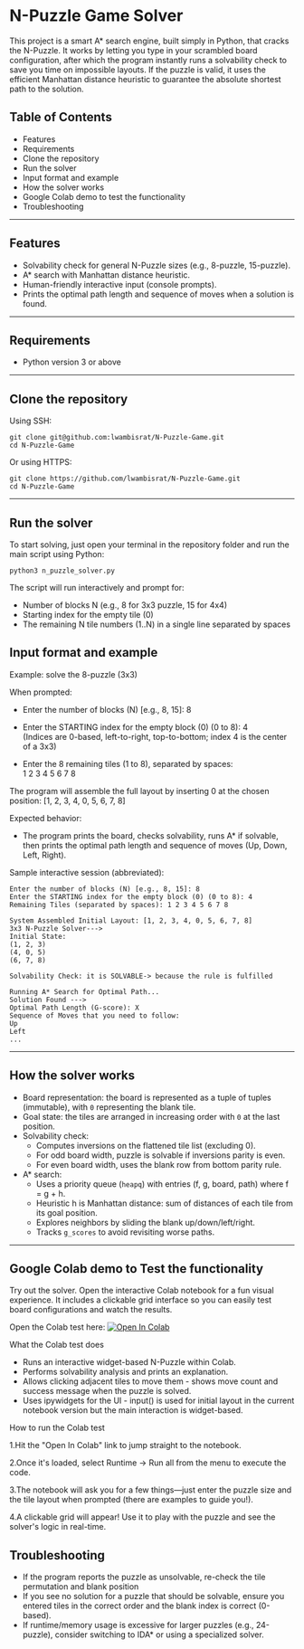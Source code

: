 # N-Puzzle Game Solver

This project is a smart A* search engine, built simply in Python, that cracks the N-Puzzle. It works by letting you type in your scrambled board configuration, after which the program instantly runs a solvability check to save you time on impossible layouts. If the puzzle is valid, it uses the efficient Manhattan distance heuristic to guarantee the absolute shortest path to the solution.



## Table of Contents

- Features
- Requirements
- Clone the repository
- Run the solver
- Input format and example
- How the solver works
- Google Colab demo to test the functionality
- Troubleshooting


---


## Features

- Solvability check for general N-Puzzle sizes (e.g., 8-puzzle, 15-puzzle).
- A* search with Manhattan distance heuristic.
- Human-friendly interactive input (console prompts).
- Prints the optimal path length and sequence of moves when a solution is found.

---

## Requirements

- Python version 3 or above

---

## Clone the repository

Using SSH:
```
git clone git@github.com:lwambisrat/N-Puzzle-Game.git
cd N-Puzzle-Game
```

Or using HTTPS:
```
git clone https://github.com/lwambisrat/N-Puzzle-Game.git
cd N-Puzzle-Game
```

---

## Run the solver

To start solving, just open your terminal in the repository folder and run the main script using Python:
```
python3 n_puzzle_solver.py
```

The script will run interactively and prompt for:
- Number of blocks N (e.g., 8 for 3x3 puzzle, 15 for 4x4)
- Starting index for the empty tile (0)
- The remaining N tile numbers (1..N) in a single line separated by spaces

## Input format and example

Example: solve the 8-puzzle (3x3)

When prompted:
- Enter the number of blocks (N) [e.g., 8, 15]: 8

- Enter the STARTING index for the empty block (0) (0 to 8): 4  
  (Indices are 0-based, left-to-right, top-to-bottom; index 4 is the center of a 3x3)

- Enter the 8 remaining tiles (1 to 8), separated by spaces:  
  1 2 3 4 5 6 7 8

The program will assemble the full layout by inserting 0 at the chosen position:
[1, 2, 3, 4, 0, 5, 6, 7, 8]

Expected behavior:
- The program prints the board, checks solvability, runs A* if solvable, then prints the optimal path length and sequence of moves (Up, Down, Left, Right).

Sample interactive session (abbreviated):
```
Enter the number of blocks (N) [e.g., 8, 15]: 8
Enter the STARTING index for the empty block (0) (0 to 8): 4
Remaining Tiles (separated by spaces): 1 2 3 4 5 6 7 8

System Assembled Initial Layout: [1, 2, 3, 4, 0, 5, 6, 7, 8]
3x3 N-Puzzle Solver--->
Initial State:
(1, 2, 3)
(4, 0, 5)
(6, 7, 8)

Solvability Check: it is SOLVABLE-> because the rule is fulfilled

Running A* Search for Optimal Path...
Solution Found --->
Optimal Path Length (G-score): X
Sequence of Moves that you need to follow:
Up
Left
...
```

---

## How the solver works

- Board representation: the board is represented as a tuple of tuples (immutable), with `0` representing the blank tile.
- Goal state: the tiles are arranged in increasing order with `0` at the last position.
- Solvability check:
  - Computes inversions on the flattened tile list (excluding 0).
  - For odd board width, puzzle is solvable if inversions parity is even.
  - For even board width, uses the blank row from bottom parity rule.
- A* search:
  - Uses a priority queue (`heapq`) with entries (f, g, board, path) where f = g + h.
  - Heuristic h is Manhattan distance: sum of distances of each tile from its goal position.
  - Explores neighbors by sliding the blank up/down/left/right.
  - Tracks `g_scores` to avoid revisiting worse paths.

---

## Google Colab demo to Test the functionality

Try out the solver. Open the interactive Colab notebook for a fun visual experience. It includes a clickable grid interface so you can easily test board configurations and watch the results.

Open the Colab test here:
[![Open In Colab](https://colab.research.google.com/assets/colab-badge.svg)](https://colab.research.google.com/drive/17Lkjzn3T9rwCbEeLngqkUtWSJZA1ZPk4)

What the Colab test does
- Runs an interactive widget-based N-Puzzle within Colab.
- Performs solvability analysis and prints an explanation.
- Allows clicking adjacent tiles to move them - shows move count and success message when the puzzle is solved.
- Uses ipywidgets for the UI - input() is used for initial layout in the current notebook version but the main interaction is widget-based.

How to run the Colab test

1.Hit the "Open In Colab" link to jump straight to the notebook.

2.Once it's loaded, select Runtime → Run all from the menu to execute the code.

3.The notebook will ask you for a few things—just enter the puzzle size and the tile layout when prompted (there are examples to guide you!).

4.A clickable grid will appear! Use it to play with the puzzle and see the solver's logic in real-time.


## Troubleshooting

- If the program reports the puzzle as unsolvable, re-check the tile permutation and blank position
- If you see no solution for a puzzle that should be solvable, ensure you entered tiles in the correct order and the blank index is correct (0-based).
- If runtime/memory usage is excessive for larger puzzles (e.g., 24-puzzle), consider switching to IDA* or using a specialized solver.







